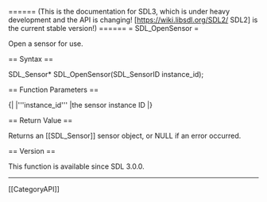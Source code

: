 ====== (This is the documentation for SDL3, which is under heavy development and the API is changing! [https://wiki.libsdl.org/SDL2/ SDL2] is the current stable version!) ======
= SDL_OpenSensor =

Open a sensor for use.

== Syntax ==

<syntaxhighlight lang='c'>
SDL_Sensor* SDL_OpenSensor(SDL_SensorID instance_id);
</syntaxhighlight>

== Function Parameters ==

{|
|'''instance_id'''
|the sensor instance ID
|}

== Return Value ==

Returns an [[SDL_Sensor]] sensor object, or NULL if an error occurred.

== Version ==

This function is available since SDL 3.0.0.

----
[[CategoryAPI]]


